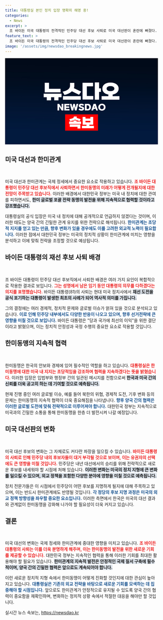 ```yaml
---
title: 대통령실 본인 정치 입장 명확히 해명 중!
categories:
  - News
excerpt: >
  조 바이든 미국 대통령의 전격적인 민주당 대선 후보 사퇴로 미국 대선판이 혼란에 빠졌다. 대통령실은 이 상황에 대한 언급을 피하면서 한미 동맹의 중요성을 강조했다. 과연 미국 정치의 미래는 어떻게 변화할 것인가?
feature_text: >
  조 바이든 미국 대통령의 전격적인 민주당 대선 후보 사퇴로 미국 대선판이 혼란에 빠졌다. 대통령실은 이 상황에 대한 언급을 피하면서 한미 동맹의 중요성을 강조했다. 과연 미국 정치의 미래는 어떻게 변화할 것인가?
image: '/assets/img/newsdao_breakingnews.jpg'
---
```


<p><img src="/assets/img/newsdao_breakingnews.jpg" alt="bookingtag 속보" /></p>

<h2 data-ke-size="size26">미국 대선과 한미관계</h2>

<p data-ke-size="size16">&nbsp;</p>

<p>미국 대선과 한미관계는 국제 정세에서 중요한 요소로 작용하고 있습니다. <b><span style="color: #ee2323;">조 바이든 대통령이 민주당 대선 후보직에서 사퇴하면서 한미동맹의 미래가 어떻게 전개될지에 대한 전망이 주목받고 있습니다.</span></b>  이러한 배경에서 대한민국 정부는 미국 내 정치에 대한 관여를 피하면서도, <b><span style="background-color: #21538527;">한미 글로벌 포괄 전략 동맹의 발전을 위해 지속적으로 협력할 것이라고 강조했습니다.</span></b> </p>

<p>대통령실의 공식 입장은 미국 내 정치에 대해 공개적으로 언급하지 않겠다는 것이며, 이러한 태도는 양국 간의 긴밀한 관계 유지를 위한 전략으로 해석됩니다. <b><span style="color: #1a5490;">한미관계는 초당적 지지를 얻고 있는 만큼, 향후 변화가 있을 경우에도 이를 고려한 외교적 노력이 필요합니다.</span></b> 이러한 점에서 대한민국 정부는 미국의 정치적 상황이 한미관계에 미치는 영향을 분석하고 이에 맞춰 전략을 조정할 것으로 예상됩니다.</p>

<h2 data-ke-size="size26">바이든 대통령의 재선 후보 사퇴 배경</h2>

<p data-ke-size="size16">&nbsp;</p>

<p>조 바이든 대통령이 민주당 대선 후보직에서 사퇴한 배경은 여러 가지 요인이 복합적으로 작용한 결과로 보입니다. <b><span style="color: #ee2323;">그는 성명에서 남은 임기 동안 대통령의 의무를 다하겠다는 의지를 표명했습니다.</span></b> 바이든 대통령(81)의 사퇴는 현대 미국 정치사에서 <b><span style="background-color: #21538527;">재선 도전을 공식 포기하는 대통령이 발생한 최초의 사례가 되어 역사적 의미를 가집니다.</span></b> </p>

<p>그의 결정에는 여러 경제적, 정치적 문제와 글로벌 이슈가 얽혀 있을 것으로 분석되고 있습니다. <b><span style="color: #1a5490;">이로 인해 민주당 내부에서도 다양한 반응이 나오고 있으며, 향후 선거전략에 큰 영향을 미칠 것으로 보입니다.</span></b>  바이든 대통령은 "당과 국가에 최선의 이익"을 위한 결단이라고 밝혔으며, 이는 정치적 안정성과 국정 수행의 중요한 요소로 작용할 것입니다.</p>

<h2 data-ke-size="size26">한미동맹의 지속적 협력</h2>

<p data-ke-size="size16">&nbsp;</p>

<p>한미동맹은 한국의 안보와 경제에 있어 필수적인 역할을 하고 있습니다. <b><span style="color: #ee2323;">대통령실은 한미동맹에 대한 미국 내 지지는 초당적임을 강조하며 협력을 지속하겠다는 뜻을 밝혔습니다.</span></b> 이러한 입장은 입법부와 행정부 간의 일관된 메시지를 전함으로써 <b><span style="background-color: #21538527;">한국과 미국 간의 신뢰를 더욱 공고히 하는 데 기여할 것으로 예측됩니다.</span></b> </p>

<p>현재 진행 중인 여러 글로벌 이슈, 예를 들어 북한의 위협, 경제적 도전, 기후 변화 등의 문제는 한미동맹의 지속적 협력이 더욱 중요해짐을 나타냅니다. <b><span style="color: #1a5490;">향후 양국 간의 협력은 이러한 글로벌 도전에 맞춰 전략적으로 이루어져야 합니다.</span></b> 대한민국 정부는 지속적으로 미국과의 긴밀한 소통을 통해 한미동맹을 한층 더 발전시켜 나갈 예정입니다.</p>

<h2 data-ke-size="size26">미국 대선판의 변화</h2>

<p data-ke-size="size16">&nbsp;</p>

<p>미국 대선 후보의 변화는 그 자체로도 커다란 파장을 일으킬 수 있습니다. <b><span style="color: #ee2323;">바이든 대통령의 사퇴로 인해 민주당 내의 후보자들이 대거 부각될 것으로 보이며, 이는 유권자의 선택에도 큰 영향을 미칠 것입니다.</span></b> 민주당은 내년 대선에서의 승리를 위해 전략적으로 새로운 후보를 내세워야 할 시점에 처해 있습니다. <b><span style="background-color: #21538527;">이러한 변화는 미국의 정치 지형에 큰 변화를 일으킬 수 있으며, 외교 정책을 포함한 다양한 분야에 영향을 미칠 것으로 예측됩니다.</span></b> </p>

<p>정치 전문가들은 이 시점에서 민주당이 어떤 후보를 지명하게 될지에 대해 주목하고 있으며, 이는 반드시 한미관계에도 반영될 것입니다. <b><span style="color: #1a5490;">각 정당의 후보 지명 과정은 미국의 외교 정책 방향성을 좌우할 중요한 요소입니다.</span></b> 이러한 측면에서 한국은 미국의 대선 결과와 관계없이 한미동맹을 강화해 나가야 할 필요성이 더욱 커지고 있습니다.</p>

<h2 data-ke-size="size26">결론</h2>

<p data-ke-size="size16">&nbsp;</p>

<p>미국 대선의 변화는 국제 정세와 한미관계에 중대한 영향을 미치고 있습니다. <b><span style="color: #ee2323;">조 바이든 대통령의 사퇴는 이를 더욱 분명하게 해주며, 이는 한미동맹의 발전을 위한 새로운 기회를 제공할 수 있습니다.</span></b>  대한민국 정부는 지속적인 협력을 통해 이러한 기회를 최대한 활용해야 할 필요가 있습니다. <b><span style="background-color: #21538527;">한미관계의 지속적 발전은 안정적인 국제 질서 구축에 필수적이며, 양국 간의 긴밀한 협력은 앞으로도 계속되어야 합니다.</span></b> </p>

<p>이런 새로운 정치적 지형 속에서 한미동맹이 어떻게 진화할 것인지에 대한 관심이 높아지고 있습니다. <b><span style="color: #1a5490;">대통령실은 기존의 외교 전략을 바탕으로 새로운 기회를 모색하는 데 집중해야 할 시점입니다.</span></b>  앞으로도 한미관계가 안정적으로 유지될 수 있도록 양국 간의 협력이 중요함을 재확인하며, 변화하는 정치적 상황 속에서 적절한 대응을 해야만 할 것입니다.</p>

<p data-ke-size="size16"></p>
실시간 뉴스 속보는, <a href="https://newsdao.kr" rel="dofollow">https://newsdao.kr</a>


